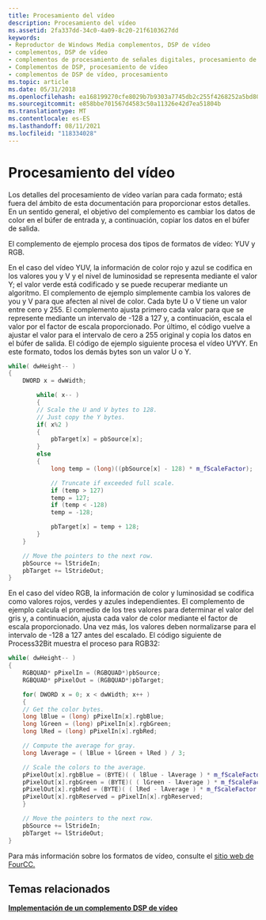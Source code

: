 ```yaml
---
title: Procesamiento del vídeo
description: Procesamiento del vídeo
ms.assetid: 2fa337dd-34c0-4a09-8c20-21f6103627dd
keywords:
- Reproductor de Windows Media complementos, DSP de vídeo
- complementos, DSP de vídeo
- complementos de procesamiento de señales digitales, procesamiento de vídeo
- Complementos de DSP, procesamiento de vídeo
- complementos de DSP de vídeo, procesamiento
ms.topic: article
ms.date: 05/31/2018
ms.openlocfilehash: ea168199270cfe8029b7b9303a7745db2c255f4268252a5bd80472a73c6f2f29
ms.sourcegitcommit: e858bbe701567d4583c50a11326e42d7ea51804b
ms.translationtype: MT
ms.contentlocale: es-ES
ms.lasthandoff: 08/11/2021
ms.locfileid: "118334028"
---
```

# <a name="processing-the-video"></a>Procesamiento del vídeo

Los detalles del procesamiento de vídeo varían para cada formato; está fuera del ámbito de esta documentación para proporcionar estos detalles. En un sentido general, el objetivo del complemento es cambiar los datos de color en el búfer de entrada y, a continuación, copiar los datos en el búfer de salida.

El complemento de ejemplo procesa dos tipos de formatos de vídeo: YUV y RGB.

En el caso del vídeo YUV, la información de color rojo y azul se codifica en los valores you y V y el nivel de luminosidad se representa mediante el valor Y; el valor verde está codificado y se puede recuperar mediante un algoritmo. El complemento de ejemplo simplemente cambia los valores de you y V para que afecten al nivel de color. Cada byte U o V tiene un valor entre cero y 255. El complemento ajusta primero cada valor para que se represente mediante un intervalo de -128 a 127 y, a continuación, escala el valor por el factor de escala proporcionado. Por último, el código vuelve a ajustar el valor para el intervalo de cero a 255 original y copia los datos en el búfer de salida. El código de ejemplo siguiente procesa el vídeo UYVY. En este formato, todos los demás bytes son un valor U o Y.


```C++
while( dwHeight-- )
{
    DWORD x = dwWidth; 

        while( x-- )
        {
        // Scale the U and V bytes to 128.
        // Just copy the Y bytes.
        if( x%2 )
        {
            pbTarget[x] = pbSource[x];
        }
        else
        {
            long temp = (long)((pbSource[x] - 128) * m_fScaleFactor);

            // Truncate if exceeded full scale.
            if (temp > 127)
            temp = 127;
            if (temp < -128)
            temp = -128;

            pbTarget[x] = temp + 128;
        }
    }

    // Move the pointers to the next row.
    pbSource += lStrideIn;
    pbTarget += lStrideOut;
}

```



En el caso del vídeo RGB, la información de color y luminosidad se codifica como valores rojos, verdes y azules independientes. El complemento de ejemplo calcula el promedio de los tres valores para determinar el valor del gris y, a continuación, ajusta cada valor de color mediante el factor de escala proporcionado. Una vez más, los valores deben normalizarse para el intervalo de -128 a 127 antes del escalado. El código siguiente de Process32Bit muestra el proceso para RGB32:


```C++
while( dwHeight-- )
{
    RGBQUAD* pPixelIn = (RGBQUAD*)pbSource;
    RGBQUAD* pPixelOut = (RGBQUAD*)pbTarget;

    for( DWORD x = 0; x < dwWidth; x++ )
    {
    // Get the color bytes.
    long lBlue = (long) pPixelIn[x].rgbBlue;
    long lGreen = (long) pPixelIn[x].rgbGreen;
    long lRed = (long) pPixelIn[x].rgbRed;

    // Compute the average for gray.
    long lAverage = ( lBlue + lGreen + lRed ) / 3;

    // Scale the colors to the average.
    pPixelOut[x].rgbBlue = (BYTE)( ( lBlue - lAverage ) * m_fScaleFactor  + lAverage );
    pPixelOut[x].rgbGreen = (BYTE)( ( lGreen - lAverage ) * m_fScaleFactor  + lAverage );
    pPixelOut[x].rgbRed = (BYTE)( ( lRed - lAverage ) * m_fScaleFactor  + lAverage );
    pPixelOut[x].rgbReserved = pPixelIn[x].rgbReserved;
    }

    // Move the pointers to the next row.
    pbSource += lStrideIn;
    pbTarget += lStrideOut;
}

```



Para más información sobre los formatos de vídeo, consulte el [sitio web de FourCC.](../directshow/fourcc-codes.md)

## <a name="related-topics"></a>Temas relacionados

<dl> <dt>

[**Implementación de un complemento DSP de vídeo**](implementing-a-video-dsp-plug-in.md)
</dt> </dl>

 

 